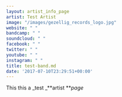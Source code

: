 ```yaml
---
layout: artist_info_page
artist: Test Artist
image: "/images/gezellig_records_logo.jpg"
website: " "
bandcamp: " "
soundcloud: " "
facebook: " "
twitter: " "
youtube: " "
instagram: " "
title: test-band.md
date: '2017-07-10T23:29:51+00:00'
---
```



This this a _test _**artist ***page*